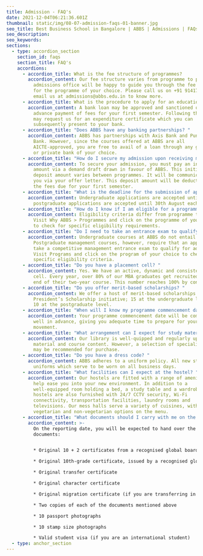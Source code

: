 ```yaml
---
title: Admission - FAQ's
date: 2021-12-04T06:21:36.601Z
thumbnail: static/img/08-07-admission-faqs-01-banner.jpg
seo_title: Best Business School in Bangalore | ABBS | Admissions | FAQs
seo_description: 
seo_keywords: 
sections:
  - type: accordion_section
    section_id: faqs
    section_title: FAQ's
    accordions:
      - accordion_title: What is the fee structure of programmes?
        accordion_content: Our fee structure varies from programme to programme. Our
          admissions office will be happy to guide you through the fee structure
          for the programme of your choice. Please call us on +91 9141707070 or
          email us at admissions@abbs.edu.in to know more.
      - accordion_title: What is the procedure to apply for an education loan?
        accordion_content: A bank loan may be approved and sanctioned only after the
          advance payment of fees for your first semester. Following this, you
          may request us for an expenditure certificate which you can
          subsequently present to your bank.
      - accordion_title: "Does ABBS have any banking partnerships? "
        accordion_content: ABBS has partnerships with Axis Bank and Punjab National
          Bank. However, since the courses offered at ABBS are all
          AICTE-approved, you are free to avail of a loan through any government
          or private bank of your choice.
      - accordion_title: "How do I secure my admission upon receiving my offer letter? "
        accordion_content: To secure your admission, you must pay an initial deposit
          amount via a demand draft drawn in favour of ABBS. This initial
          deposit amount varies between programmes. It will be communicated to
          you via your offer letter. This deposit amount will be deducted from
          the fees due for your first semester.
      - accordion_title: "What is the deadline for the submission of applications? "
        accordion_content: Undergraduate applications are accepted until 1st July, and
          postgraduate applications are accepted until 30th August each year.
      - accordion_title: "How do I know if I am eligible for a programme? "
        accordion_content: Eligibility criteria differ from programme to programme.
          Visit Why ABBS > Programmes and click on the programme of your choice
          to check for specific eligibility requirements.
      - accordion_title: "Do I need to take an entrance exam to qualify for admission? "
        accordion_content: Undergraduate courses at ABBS do not entail an entrance exam.
          Postgraduate management courses, however, require that an applicant
          take a competitive management entrance exam to qualify for admission.
          Visit Programs and click on the program of your choice to check for
          specific eligibility criteria.
      - accordion_title: "Do you have a placement cell? "
        accordion_content: Yes. We have an active, dynamic and consistent placement
          cell. Every year, over 80% of our MBA graduates get recruited by the
          end of their two-year course. This number reaches 100% by convocation.
      - accordion_title: "Do you offer merit-based scholarships? "
        accordion_content: We offer a host of merit-based scholarships under our
          President’s Scholarship initiative; 15 at the undergraduate level and
          10 at the postgraduate level.
      - accordion_title: "When will I know my programme commencement date? "
        accordion_content: Your programme commencement date will be communicated to you
          well in advance, giving you adequate time to prepare for your
          movement.
      - accordion_title: "What arrangement can I expect for study material and other content? "
        accordion_content: Our library is well-quipped and regularly updated with study
          material and course content. However, a selection of specialised books
          may be recommended for purchase.
      - accordion_title: "Do you have a dress code? "
        accordion_content: ABBS adheres to a uniform policy. All new students are given
          uniforms which serve to be worn on all business days.
      - accordion_title: "What facilities can I expect at the hostel? "
        accordion_content: Our hostels are fitted with a range of amenities that will
          help ease you into your new environment. In addition to a
          well-equipped room holding a bed, a study table and a wardrobe, our
          hostels are also furnished with 24/7 CCTV security, Wi-Fi
          connectivity, transportation facilities, laundry rooms and
          televisions. Our mess halls serve a variety of cuisines, with both
          vegetarian and non-vegetarian options on the menu.
      - accordion_title: "What documents should I carry with me on the reporting date? "
        accordion_content: >-
          On the reporting date, you will be expected to hand over the following
          documents: 


          * Original 10 + 2 certificates from a recognised global board or council 

          * Original 10th-grade certificate, issued by a recognised global board or council 

          * Original transfer certificate 

          * Original character certificate 

          * Original migration certificate (if you are transferring in from another university) 

          * Two copies of each of the documents mentioned above 

          * 10 passport photographs 

          * 10 stamp size photographs 

          * Valid student visa (if you are an international student)
  - type: anchor_section
---
```

